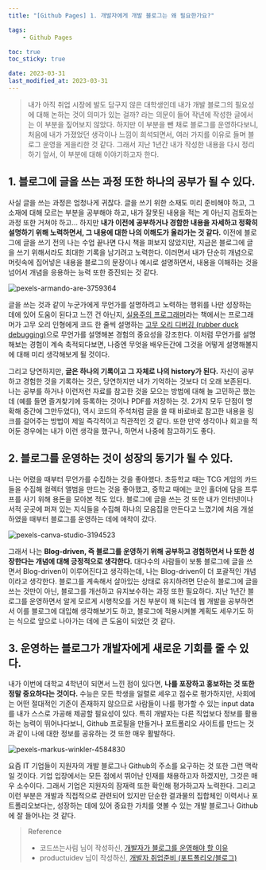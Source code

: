 ```yaml
---
title: "[Github Pages] 1. 개발자에게 개발 블로그는 왜 필요한가요?"

tags:
    - Github Pages

toc: true
toc_sticky: true

date: 2023-03-31
last_modified_at: 2023-03-31
---
```


> 내가 아직 취업 시장에 발도 담구지 않은 대학생인데 내가 개발 블로그의 필요성에 대해 논하는 것이 의미가 있는 걸까? 라는 의문이 들어 작년에 작성한 글에서는 이 부분을 짚어보지 않았다. 하지만 이 부분을 뺀 채로 블로그를 운영하다보니, 처음에 내가 가졌었던 생각이나 느낌이 희석되면서, 여러 가지를 이유로 들며 블로그 운영을 게을리한 것 같다. 그래서 지난 1년간 내가 작성한 내용을 다시 정리하기 앞서, 이 부분에 대해 이야기하고자 한다.

## 1. 블로그에 글을 쓰는 과정 또한 하나의 공부가 될 수 있다.
사실 글을 쓰는 과정은 엄청나게 귀찮다. 글을 쓰기 위한 소재도 미리 준비해야 하고, 그 소재에 대해 모르는 부분을 공부해야 하고, 내가 잘못된 내용을 적는 게 아닌지 검토하는 과정 또한 거쳐야 하고... 하지만 <b>내가 이전에 공부하거나 경함한 내용을 자세하고 정확히 설명하기 위해 노력하면서, 그 내용에 대한 나의 이해도가 올라가는 것 같다.</b> 이전에 블로그에 글을 쓰기 전의 나는 수업 끝나면 다시 책을 펴보지 않았지만, 지금은 블로그에 글을 쓰기 위해서라도 최대한 기록을 남기려고 노력한다. 이러면서 내가 단순히 개념으로 머릿속에 집어넣은 내용을 블로그의 문장이나 예시로 설명하면서, 내용을 이해하는 것을 넘어서 개념을 응용하는 능력 또한 증진되는 것 같다.<br>

![pexels-armando-are-3759364](https://user-images.githubusercontent.com/105341168/229170501-4f26985a-ab1a-437a-812c-f9db6ee50863.jpg)

글을 쓰는 것과 같이 누군가에게 무언가를 설명하려고 노력하는 행위를 나만 성장하는 데에 있어 도움이 된다고 느낀 건 아닌지, <a href="https://www.aladin.co.kr/shop/wproduct.aspx?ItemId=290172950">실용주의 프로그래머</a>라는 책에서는 프로그래머가 고무 오리 인형에게 코드 한 줄씩 설명하는 <a href="https://ko.wikipedia.org/wiki/고무_오리_디버깅">고무 오리 디버깅 (rubber duck debugging)</a>으로 무언가를 설명해본 경험의 중요성을 강조한다. 이처럼 무언가를 설명해보는 경험이 계속 축적되다보면, 나중엔 무엇을 배우든간에 그것을 어떻게 설명해볼지에 대해 미리 생각해보게 될 것이다.<br>

그리고 당연하지만, <b>글은 하나의 기록이고 그 자체로 나의 history가 된다.</b> 자신이 공부하고 경험한 것을 기록하는 것은, 당연하지만 내가 기억하는 것보다 더 오래 보존된다. 나는 공부를 하거나 이런저런 자료를 참고한 것을 모으는 방법에 대해 늘 고민하곤 했는데 (예를 들면 즐겨찾기에 등록하는 것이나 PDF를 저장하는 것. 2가지 모두 단점이 명확해 중간에 그만두었다), 역시 코드의 주석처럼 글을 쓸 때 바로바로 참고한 내용을 링크를 걸어주는 방법이 제일 즉각적이고 직관적인 것 같다. 또한 만약 생각이나 회고을 적어둔 경우에는 내가 이런 생각을 했구나, 하면서 나중에 참고하기도 좋다.

## 2. 블로그를 운영하는 것이 성장의 동기가 될 수 있다.
나는 어렸을 때부터 무언가를 수집하는 것을 좋아했다. 초등학교 때는 TCG 게임의 카드들을 수집해 컬렉터 앨범을 만드는 것을 좋아했고, 중학교 때에는 코인 홀더에 담을 프루프를 사기 위해 용돈을 모아본 적도 있다. 블로그에 글을 쓰는 것 또한 내가 인터넷이나 서적 곳곳에 퍼져 있는 지식들을 수집해 하나의 모음집을 만든다고 느꼈기에 처음 개설하였을 때부터 블로그를 운영하는 데에 애착이 갔다.<br>

![pexels-canva-studio-3194523](https://user-images.githubusercontent.com/105341168/229171570-0609a126-3177-47d8-aa22-1e179c6b7f9e.jpg)

그래서 나는 <b>Blog-driven, 즉 블로그를 운영하기 위해 공부하고 경험하면서 나 또한 성장한다는 개념에 대해 긍정적으로 생각한다.</b> 대다수의 사람들이 보통 블로그에 글을 쓰면서 Blog-driven이 이루어진다고 생각하는데, 나는 Blog-driven이 더 포괄적인 개념이라고 생각한다. 블로그를 계속해서 살아있는 상태로 유지하려면 단순히 블로그에 글을 쓰는 것만이 아닌, 블로그를 개선하고 유지보수하는 과정 또한 필요하다. 지난 1년간 블로그를 운영하면서 알게 모르게 시행착오를 거친 부분이 꽤 되는데 웹 개발을 공부하면서 이를 블로그에 대입해 생각해보기도 하고, 블로그에 적용시켜볼 계획도 세우기도 하는 식으로 앞으로 나아가는 데에 큰 도움이 되었던 것 같다.<br>

## 3. 운영하는 블로그가 개발자에게 새로운 기회를 줄 수 있다.
내가 이번에 대학교 4학년이 되면서 느낀 점이 있다면, <b>나를 포장하고 홍보하는 것 또한 정말 중요하다는 것이다.</b> 수능은 모든 학생을 일렬로 세우고 점수로 평가하지만, 사회에는 어떤 절대적인 기준이 존재하지 않으므로 사람들이 나를 평가할 수 있는 input data를 내가 스스로 가공해 제공할 필요성이 있다. 특히 개발자는 다른 직업보다 정보를 활용하는 능력이 뛰어나다보니, Github 프로필을 만들거나 포트폴리오 사이트를 만드는 것과 같이 나에 대한 정보를 공유하는 것 또한 매우 활발하다.<br>

![pexels-markus-winkler-4584830](https://user-images.githubusercontent.com/105341168/229171850-d6723260-8a79-48d0-a288-7e9a55c29f21.jpg)

요즘 IT 기업들이 지원자의 개발 블로그나 Github의 주소를 요구하는 것 또한 그런 맥락일 것이다. 기업 입장에서는 모든 점에서 뛰어난 인재를 채용하고자 하겠지만, 그것은 매우 소수이다. 그래서 기업은 지원자의 잠재력 또한 확인해 평가하고자 노력한다. 그리고 이런 부분은 개발과 직접적으로 관련되어 있지만 단순한 결과물의 집합체인 이력서나 포트폴리오보다는, 성장하는 데에 있어 중요한 가치를 엿볼 수 있는 개발 블로그나 Github에 잘 들어나는 것 같다.

> Reference
> - 코드쓰는사림 님이 작성하신, <a href="https://taegon.kim/archives/7107">개발자가 블로그를 운영해야 할 이유</a>
> - productuidev 님이 작성하신, <a href="https://velog.io/@productuidev/PREV-Portfolio-1-ProjectBlog#개발-블로그--github">개발자 취업준비 (포트폴리오/블로그)</a>